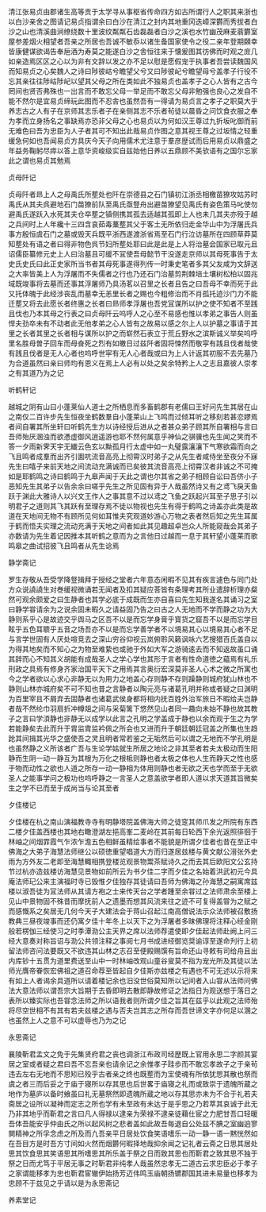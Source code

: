 <!-- { "loadSidebar": true } -->
清江张易贞由郡诸生高等贡于太学寻从事枢省传命四方如古所谓行人之职其来浙也以白沙亲舍之图请记易贞指谓余曰白沙在清江之封内其地重冈迭嶂深欝而秀拔者白沙之山也清溪曲涧缭绕数十里波纹粼粼石齿磊磊者白沙之溪也水竹幽茂麻麦蓊欝室屋参差烟火相望者吾亲之所居也吾诚不敏忝以诸生备国家使令之役二亲年登期頥幸皆康健谋欲谒告奉巵酒为寿莫之能遂白沙之舎恒往来于懐爰图其彷佛而时观之庻几如亲造焉区区之心以为非有文辞以发之亦不足以慰是愿假宠于执事者吾尝读魏国风而知易贞之心矣魏人之诗曰陟彼岵兮瞻望父兮又曰陟彼屺兮瞻望母兮盖孝子行役不忘其亲往往陟岵陟屺以望其父母之所在类如此不独易贞也盖孝子之心人皆有之古今罔间也贤否弗殊也一出言而不敢忘父母一举足而不敢忘父母非勉强也良心之发自不能不然尔是宜易贞缔玩此图而不忍舎也虽然吾有一得请为易贞言之孝子之职莫大乎养志古之人有子在京师其志乐者子在亲侧其志不乐者茍徒以晨昏之问饮食衣服之奉为孝而立身扬名之事缺焉亦恐非父母之心也易贞以为何如汉王尊过九折坂叱御而前无难色曰吾为忠臣为人子者其可不知出此哉易贞作图之意其视王尊之过坂情之轻重缓急何如也吾闻易贞方具庆今天子向用儒术尤注意于羣彦歴试而后用易贞以鼎盛之年益务鞠躬尽瘁以答上意华资峻级实自兹始他日养以五鼎顾不美欤语有之国尔忘家此之谓也易贞其勉焉

贞母阡记

贞母阡者昻上人之母禹氏所塟处也阡在崇德县之石门镇初江浙丞相檄苗獠攻姑苏时禹氏从其夫呉避地石门苗獠前队至禹氏亟豋舟出避苗獠望见禹氏有姿色策马叱使勿避禹氏遂跃入水死其夫仓卒塟之镇侧携其孤去适越其孤即上人也未几其夫亦殁于越之兵间时上人年纔十三四含哀茹毒藳塟其父于客土无所依归走金华山中为浮屠氏兵事方殷恒虞石门之墓或毁天兵既平浙西遂渡浙省焉至石门行泣访墓所在四顾草莽莫知塟处有语之者曰得非物色呉节妇所塟处耶曰此是此是上人将治墓会国家已取元且诏儒臣纂修元史上人曰治墓且可缓不冝使吾母懿节干没遂走京师以其母死事告于太史氏史氏曰此正史家所当书者其母死事遂得列传一时秉史笔者多其父友咸为文辞送之大率皆美上人为浮屠而不失儒者之行也乃还石门治墓剪荆棘培土壤树松柏以固兆域既竣事将去墓而还事其浮屠师乃具汤茗以召里之长者且告之曰吾母不幸而死于此又托体魄于此经涉丧乱而墓幸无恙里长者之赐也今粗修治而不肖孤托迹沙门力不能迁塟又将去此愿长者终惠之长者曰昻师孝浮屠也吾党冝谋所以护之使不知者不至践且伐也乃本其母之行表之曰贞母阡云呜呼人之心至不易感也惟以孝弟之事告人则虽悍夫劲卒未有不动者此无他孝弟之心人皆有之故易以感之尔上人以护墓之事请于其里之长者其里之长者相与谋所以护之而崭然石表立于荒丘野水之滨斯诚义举矣呜呼里名胜母曽子回车而母奋死之烈有如皦日过兹阡者固将悚然而敬寜有践且伐者哉使有践且伐者是无人心者也呜呼世寜有无人心者哉或曰为上人计返其初服不去先墓乃为合道虽然曰亲曰师均有恩义在焉上人必有以处之矣余特矜上人之志且嘉彼人崇孝之有其道乃为之记

听鹤轩记

越城之阴有山曰小蓬莱仙人道士之所栖息而多畜鹤郡有老儒曰王好问先生其居在山之南仅二百许步先生恒夜坐鹤数羣自小蓬莱山上飞鸣而过倾耳听之移刻若甚恋嫪焉者间自署其所坐轩曰听鹤先生方以诗经授后进从之者甚众弟子顾其所自署相与言曰吾师殆厌溷浊而欲慿虚御风逍遥游也耶不然何属意乎神仙之骐骥也先生闻之笑而不答一夕雨新霁天宇无纎云色玄以黝孤月行太虚中如一丸璧露瀼瀼下气寒欲霜而向之飞且鸣者成羣而出齐引圎吭流音高亮上彻霄汉时弟子之从先生者咸侍坐至夜分不寐先生曰嘻子来前天地之间流动充满诚而已矣彼其流音高亮上彻霄汉者非诚之不可掩如是耶鹤鸣之诗曰鹤鸣于九皋声闻于天此之谓也尔其省之弟子相顾自讼曰吾侪小子恶知先生其弟子以告余余曰嗟乎先生之所见固有异于人哉虽然诗又有之鸢飞戾天鱼跃于渊此大雅诗人以兴文王作人之事其意不过以鸢之飞鱼之跃起兴耳至子思子引以明君子之道则其飞其跃有至理存焉不徒以物视也先生有得于鹤鸣之诗盖亦此类是故道在天地间无物不有顾所见何如耳惟夫究观道妙游心万物之表者然后知之先生耳属于鹤而悟夫实理之流动充满于天地之间者如此其见趣超卓岂众人所能窥哉会其弟子亦数请为先生着记因推本其听鹤之意而为之言他日过越而一息于其轩望小蓬莱而歌鸣皋之曲试招彼飞且鸣者从先生谂焉

静学斋记

罗生存敬从吾受学降豋揖拜于授经之堂者六年意态闲暇不见其有疾言遽色与同门处方众说譊譊生对巻缓视微诵若无闻者及扣其疑应荅皆有条理考其所业遣辞析理亦粲然可观余颇爱之曰生静者也其学必底于成既而生亦自喜曰先生知我遂名其诵习之室曰静学甞请余为之说余固未暇久之请益固乃告之曰古之人无地而不学而静之功为大静则系乎心是故迹交乎舆马之区吾不以是而忘学身膏乎寳货之窟吾不以是而忘学目眩乎五色耳聩乎五音之场吾亦不以是而忘学善学者不以境易其心以境易其心者不足与言学世固有人厌处喧竞去之深山穷谷仰视云岚俯聆风籁讽咏六艺搜猎百氏盖自以为得其地矣而不知心之为物至难絷也或驰于外如大军之游骑逺去而不知返故虽口诵其辞而心不知其义胡能有成哉圣人之学心学也其形于言者有性命道徳之藴焉有礼乐刑政之具焉有修身齐家治国平天下之用焉其言奥衍宏深莫非圣人心术之微之所寓也今之学者欲以心求心非静无以为用力之地盖心存则静不存则躁静则城府犹山林也不静则山林亦城府矣不可不知也昔之言静者以陶元亮与诸葛孔明并称或者疑之曰渊明为百里宰且不屑弃去固静者也诸葛武侯身都将相内抚百姓外治军旅日不暇给夫岂静者哉不然纶巾羽扇折冲樽爼之间与采菊篱下悠然见山者同一趣向未始不静也故其教子之言曰学湏静也非静无以成学以此言之孔明之学盖成于静也以余而观于生之为学若能静矣去此而升于胄监胄监衿佩之所会也又进而升于朝廷朝廷冠盖之所集也生趋跄其间揖其光华之盛使吾之灵且明者常若鉴之无垢然后可以谓之无地而不学孔明是也虽然静之义所该者广吾与生论学姑就生所居之地论之非其至者若夫太极动而生阳静而生阴一动一静互为其根为万化之根柢则静也者太极之体也人生而静天之性也感于物而动性之欲也人道之所存一动一静相为体用则静也者无欲之天也学而至于无欲圣人之能事学问之极功也呜呼静之一言圣人之意盖欲学者即人道以求天道其旨微矣生之学不已而至于成尚当与论其至者

夕佳楼记

夕佳楼在杭之南山演福教寺寺有明静塔院盖佛海大师之徒窆其师爪发之所院有东西二楼夕佳盖西楼也其地右瞰澄湖左挹高峯二麦岭在其前每日轮西下余光返照徘徊于林岫之间烟霏霞气乍浓乍澹五色相鲜虽精绘事者不能貌是所谓夕佳者也昔在至正中佛海之大弟子海慧法师继公以硕徳重望唱道大方而归遂居兹楼与黄文献公溍张外史雨为方外友二老即至海慧輙相携登楼览观景物鬻茶赋诗久之而去其后欧阳文公玄持节过杭亦造兹楼访海慧见景物如前所云为书夕佳二字而夕佳之名始着洪武初元今具庵法师玘公来主演福时寺已毁惟夕佳独存其徒请曰吾师为佛海之孙海慧之嗣寓席兹楼以淑吾徒为冝法师从其请方袍之士来传天台之学者踵至余甞过之法师肃余至楼上见山中景物固不殊昔而摩抚前人之遗墨而想其风流来往之迹不可复得盖甞为之赋之而感慨系之矣居无几何今天子大建法会于蒋山召起江南高僧说法示众法师被召敷扬教典三昼夜竣事而还仍寓夕佳十年冬上以天下之为浮屠者多昧佛理将注释心经金刚般若楞伽三经使习之时季潭泐公主天界之席以法师荐遣使即夕佳起法师赴阙上问三经大意奏对称旨诏与泐公共领注释之事阅七月书成进经御览奨谕谆至遂命刋行上初留法师咨问法要既又不欲违其山林之志召至便殿赐馔有旨命还山寻敕有司给舟且出内库钞十五贯为道里费送至山中一时林岫改观山童谷叟莫不指为宠光所及其徒以法师光膺帝眷恢宏佛祖之道召命荐至皆起自夕佳斯亦兹楼之有遇也不可无述以示将来有如上人者谒余具道所以请着楼记余也汨没世俗莫知所以记间者入山甞从法师问佛法大意法师以谓吾宗大旨期于去昏即明去散即静故修证之法指日为观送想于落日之表所以臻实际也吾甞念法师之所以语我者则所谓夕佳之旨其在兹乎以此观之法师殆将尽空世相不有其有若夫兹楼之遇与否夫岂其志之所存而吾世谛文字亦何足以溷之也虽然上人之意不可以虚辱也乃为之记

永思斋记

襄陵靳君孟文之免于先集贤府君之丧也调浙江布政司经歴既上官用永思二字颜其宴居之室或者疑之君曰吾不忘吾亲也请余记之余惟孝子跬歩而不敢忘孝故子之于亲茍违去左右无地而不思矧已殁乎古者亲之终也既塟而为宔使魂有所依犹愳其散也祭而虞之者三而后妥之于庙于寝所以存其思也后世畧于庙寝之礼而或致崇于遗魄所蔵之地作为墓庐以备时飨虽曰礼无墓祭然即遗魄所蔵之地以存其思亦未为不合于礼若夫斋居之设所以凝神而定志之所也学有未至政有未达于是乎思之乃若萃其哀诚于此无乃非其地乎而靳君之言曰凡人得禄以逮亲为荣禄不逮亲徒藉仕宦之力肥甘吾口轻暖吾体吾能安乎仲由氏之所以起风树之悲者盖如此故吾毎退自公处兹不腆之室幽逈寥閴精神之所孚念虑之所及而凢吾亲平日居处饮食笑语嗜乐一动一静一语一黙恍然如在吾目方是时吾方寸间如火然而烟欝何暇择地哉抑余闻之记礼者云斋之日思其居处思其饮食思其笑语思其所嗜思其所乐盖于祭之日而致其思也而靳君之致其思不独于祭之日而尤笃于平居无事之时靳君非纯孝人哉虽然忠孝无二道古云求忠臣必于孝子之家谓能移孝为忠也靳君宦辙伊始扬芳迈伟鸣玉庙朝扬镳郡国其进未易量也移孝为忠顾不于兹见之乎请以是为永思斋记

养素堂记

